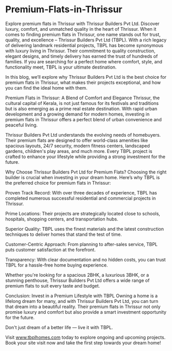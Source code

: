 # Premium-Flats-in-Thrissur
Explore premium flats in Thrissur with Thrissur Builders Pvt Ltd. Discover luxury, comfort, and unmatched quality in the heart of Thrissur.
When it comes to finding premium flats in Thrissur, one name stands out for trust, quality, and excellence – Thrissur Builders Pvt Ltd (TBPL). With a rich legacy of delivering landmark residential projects, TBPL has become synonymous with luxury living in Thrissur. Their commitment to quality construction, elegant designs, and timely delivery has earned the trust of hundreds of families. If you are searching for a perfect home where comfort, style, and functionality meet, TBPL is your ultimate destination.

In this blog, we’ll explore why Thrissur Builders Pvt Ltd is the best choice for premium flats in Thrissur, what makes their projects exceptional, and how you can find the ideal home with them.

Premium Flats in Thrissur: A Blend of Comfort and Elegance
Thrissur, the cultural capital of Kerala, is not just famous for its festivals and traditions but is also emerging as a prime real estate destination. With rapid urban development and a growing demand for modern homes, investing in premium flats in Thrissur offers a perfect blend of urban convenience and peaceful living.

Thrissur Builders Pvt Ltd understands the evolving needs of homebuyers. Their premium flats are designed to offer world-class amenities like spacious layouts, 24/7 security, modern fitness centers, landscaped gardens, children's play areas, and much more. Every TBPL project is crafted to enhance your lifestyle while providing a strong investment for the future.

Why Choose Thrissur Builders Pvt Ltd for Premium Flats?
Choosing the right builder is crucial when investing in your dream home. Here’s why TBPL is the preferred choice for premium flats in Thrissur:

Proven Track Record: With over three decades of experience, TBPL has completed numerous successful residential and commercial projects in Thrissur.

Prime Locations: Their projects are strategically located close to schools, hospitals, shopping centers, and transportation hubs.

Superior Quality: TBPL uses the finest materials and the latest construction techniques to deliver homes that stand the test of time.

Customer-Centric Approach: From planning to after-sales service, TBPL puts customer satisfaction at the forefront.

Transparency: With clear documentation and no hidden costs, you can trust TBPL for a hassle-free home buying experience.

Whether you're looking for a spacious 2BHK, a luxurious 3BHK, or a stunning penthouse, Thrissur Builders Pvt Ltd offers a wide range of premium flats to suit every taste and budget.

Conclusion: Invest in a Premium Lifestyle with TBPL
Owning a home is a lifelong dream for many, and with Thrissur Builders Pvt Ltd, you can turn that dream into a beautiful reality. Their premium flats in Thrissur not only promise luxury and comfort but also provide a smart investment opportunity for the future.

Don't just dream of a better life — live it with TBPL.

Visit www.tbplhomes.com today to explore ongoing and upcoming projects. Book your site visit now and take the first step towards your dream home!

